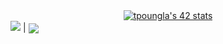 <div align=center >
  <a href="https://github.com/oakoudad/badge42"><img src="https://badge.mediaplus.ma/darkblue/tpoungla" alt="tpoungla's 42 stats" /></a>
</div>
<a href="https://github.com/anuraghazra/github-readme-stats"><img src="https://github-readme-stats.vercel.app/api?username=nnoeytcx" theme=react /></a> | 
<a href="https://github.com/anuraghazra/github-readme-stats">
  <img align="center" src="https://github-readme-stats.vercel.app/api/top-langs/?username=nnoeytcx&layout=compact&theme=buefy&hide_border=true" />
</a>

